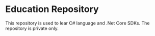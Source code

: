 # Education Repository

This repository is used to lear C# language and .Net Core SDKs.
The repository is private only.